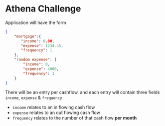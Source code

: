 # Athena Challenge

Application will have the form

```json
{
    "mortgage":{
       "income": 0.00,
       "expense": 1234.45,
       "frequency": 1 
    },
    "random expense": {
        "income": 0,
        "expense": 4000,
        "frequency": 1
    }       
}
```

There will be an entry per cashflow, and each entry will contain three fields `income`, `expense` & `frequency`


* `income` relates to an in flowing cash flow
* `expense` relates to an out flowing cash flow
* `frequency` relates to the number of that cash flow **per month**